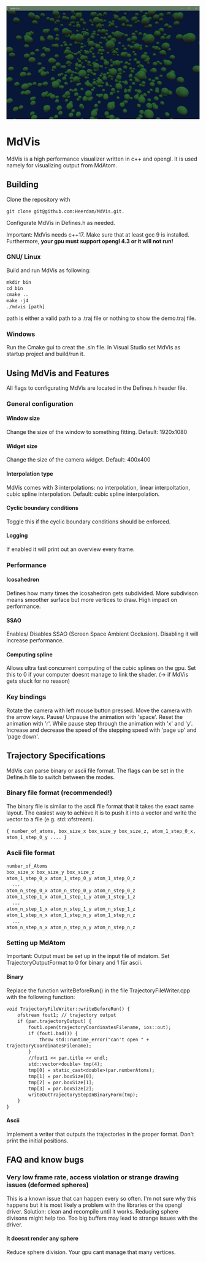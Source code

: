 ![pic](https://github.com/Heerdam/MdVis/blob/master/preview.jpg)

# MdVis

MdVis is a high performance visualizer written in c++ and opengl. It is used namely for visualizing output from MdAtom.

## Building
Clone the repository with 
````
git clone git@github.com:Heerdam/MdVis.git.
````
Configurate MdVis in Defines.h as needed.

Important:
MdVis needs c++17. Make sure that at least gcc 9 is installed. Furthermore, **your gpu must support opengl 4.3 or it will not run!**

### GNU/ Linux
Build and run MdVis as following:
````
mkdir bin
cd bin
cmake ..
make -j4
./mdvis [path]
````
path is either a valid path to a .traj file or nothing to show the demo.traj file.

### Windows
Run the Cmake gui to creat the .sln file. In Visual Studio set MdVis as startup project and build/run it.

## Using MdVis and Features
All flags to configurating MdVis are located in the Defines.h header file.

### General configuration
#### Window size 
Change the size of the window to something fitting. Default: 1920x1080
#### Widget size 
Change the size of the camera widget. Default: 400x400
#### Interpolation type 
MdVis comes with 3 interpolations: no interpolation, linear interpoltation, cubic spline interpolation.
Default: cubic spline interpolation.
#### Cyclic boundary conditions
Toggle this if the cyclic boundary conditions should be enforced.
#### Logging 
If enabled it will print out an overview every frame.

### Performance
#### Icosahedron
Defines how many times the icosahedron gets subdivided. More subdivison means smoother surface but more vertices to draw. High impact on performance.
#### SSAO
Enables/ Disables SSAO (Screen Space Ambient Occlusion). Disabling it will increase performance.
#### Computing spline 
Allows ultra fast concurrent computing of the cubic splines on the gpu. Set this to 0 if your computer doesnt manage to link the shader. (-> if MdVis gets stuck for no reason)
  
### Key bindings
Rotate the camera with left mouse button pressed.
Move the camera with the arrow keys.
Pause/ Unpause the animation with 'space'.
Reset the animation with 'r'.
While pause step through the animation with 'x' and 'y'.
Increase and decrease the speed of the stepping speed with 'page up' and 'page down'.

## Trajectory Specifications
MdVis can parse binary or ascii file format. The flags can be set in the Define.h file to switch between the modes.
### Binary file format (recommended!)
The binary file is similar to the ascii file format that it takes the exact same layout. The easiest way to achieve it is to push it into a vector and write the vector to a file (e.g. std::ofstream).
```
{ number_of_atoms, box_size_x box_size_y box_size_z, atom_1_step_0_x, atom_1_step_0_y .... }
```
### Ascii file format
```
number_of_Atoms
box_size_x box_size_y box_size_z
atom_1_step_0_x atom_1_step_0_y atom_1_step_0_z
  ...
atom_n_step_0_x atom_n_step_0_y atom_n_step_0_z
atom_1_step_1_x atom_1_step_1_y atom_1_step_1_z
  ...
atom_n_step_1_x atom_n_step_1_y atom_n_step_1_z
atom_1_step_n_x atom_1_step_n_y atom_1_step_n_z
  ...
atom_n_step_n_x atom_n_step_n_y atom_n_step_n_z
```

### Setting up MdAtom
Important: Output must be set up in the input file of mdatom. Set TrajectoryOutputFormat to 0 for binary and 1 für ascii.
#### Binary
Replace the function writeBeforeRun() in the file TrajectoryFileWriter.cpp with the following function:
````
void TrajectoryFileWriter::writeBeforeRun() {
    ofstream fout1; // trajectory output
    if (par.trajectoryOutput) {
        fout1.open(trajectoryCoordinatesFilename, ios::out);
        if (fout1.bad()) {
            throw std::runtime_error("can't open " + trajectoryCoordinatesFilename);
        }
        //fout1 << par.title << endl;
        std::vector<double> tmp(4);
        tmp[0] = static_cast<double>(par.numberAtoms);
        tmp[1] = par.boxSize[0];
        tmp[2] = par.boxSize[1];
        tmp[3] = par.boxSize[2];
        writeOutTrajectoryStepInBinaryForm(tmp);     
    }
}
````

#### Ascii
Implement a writer that outputs the trajectories in the proper format. Don't print the initial positions. 

## FAQ and know bugs
### Very low frame rate, access violation or strange drawing issues (deformed spheres)
This is a known issue that can happen every so often. I'm not sure why this happens but it is most likely a problem with the libraries or the opengl driver.
Solution: clean and recompile until it works. Reducing sphere divisons might help too. Too big buffers may lead to strange issues with the driver.
#### It doesnt render any sphere
Reduce sphere division. Your gpu cant manage that many vertices. 

